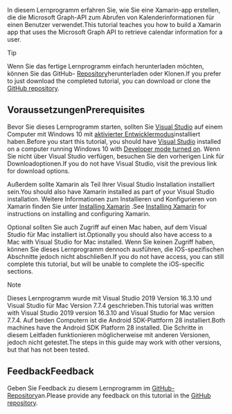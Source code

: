 <!-- markdownlint-disable MD002 MD041 -->

<span data-ttu-id="f3932-101">In diesem Lernprogramm erfahren Sie, wie Sie eine Xamarin-app erstellen, die die Microsoft Graph-API zum Abrufen von Kalenderinformationen für einen Benutzer verwendet.</span><span class="sxs-lookup"><span data-stu-id="f3932-101">This tutorial teaches you how to build a Xamarin app that uses the Microsoft Graph API to retrieve calendar information for a user.</span></span>

> [!TIP]
> <span data-ttu-id="f3932-102">Wenn Sie das fertige Lernprogramm einfach herunterladen möchten, können Sie das GitHub- [Repository](https://github.com/microsoftgraph/msgraph-training-xamarin)herunterladen oder Klonen.</span><span class="sxs-lookup"><span data-stu-id="f3932-102">If you prefer to just download the completed tutorial, you can download or clone the [GitHub repository](https://github.com/microsoftgraph/msgraph-training-xamarin).</span></span>

## <a name="prerequisites"></a><span data-ttu-id="f3932-103">Voraussetzungen</span><span class="sxs-lookup"><span data-stu-id="f3932-103">Prerequisites</span></span>

<span data-ttu-id="f3932-104">Bevor Sie dieses Lernprogramm starten, sollten Sie [Visual Studio](https://visualstudio.microsoft.com/vs/) auf einem Computer mit Windows 10 mit [aktivierter Entwicklermodus](https://docs.microsoft.com/windows/uwp/get-started/enable-your-device-for-development)installiert haben.</span><span class="sxs-lookup"><span data-stu-id="f3932-104">Before you start this tutorial, you should have [Visual Studio](https://visualstudio.microsoft.com/vs/) installed on a computer running Windows 10 with [Developer mode turned on](https://docs.microsoft.com/windows/uwp/get-started/enable-your-device-for-development).</span></span> <span data-ttu-id="f3932-105">Wenn Sie nicht über Visual Studio verfügen, besuchen Sie den vorherigen Link für Downloadoptionen.</span><span class="sxs-lookup"><span data-stu-id="f3932-105">If you do not have Visual Studio, visit the previous link for download options.</span></span>

<span data-ttu-id="f3932-106">Außerdem sollte Xamarin als Teil Ihrer Visual Studio Installation installiert sein.</span><span class="sxs-lookup"><span data-stu-id="f3932-106">You should also have Xamarin installed as part of your Visual Studio installation.</span></span> <span data-ttu-id="f3932-107">Weitere Informationen zum Installieren und Konfigurieren von Xamarin finden Sie unter [Installing Xamarin](/xamarin/cross-platform/get-started/installation) .</span><span class="sxs-lookup"><span data-stu-id="f3932-107">See [Installing Xamarin](/xamarin/cross-platform/get-started/installation) for instructions on installing and configuring Xamarin.</span></span>

<span data-ttu-id="f3932-108">Optional sollten Sie auch Zugriff auf einen Mac haben, auf dem Visual Studio für Mac installiert ist.</span><span class="sxs-lookup"><span data-stu-id="f3932-108">Optionally you should also have access to a Mac with Visual Studio for Mac installed.</span></span> <span data-ttu-id="f3932-109">Wenn Sie keinen Zugriff haben, können Sie dieses Lernprogramm dennoch ausführen, die IOS-spezifischen Abschnitte jedoch nicht abschließen.</span><span class="sxs-lookup"><span data-stu-id="f3932-109">If you do not have access, you can still complete this tutorial, but will be unable to complete the iOS-specific sections.</span></span>

> [!NOTE]
> <span data-ttu-id="f3932-110">Dieses Lernprogramm wurde mit Visual Studio 2019 Version 16.3.10 und Visual Studio für Mac Version 7.7.4 geschrieben.</span><span class="sxs-lookup"><span data-stu-id="f3932-110">This tutorial was written with Visual Studio 2019 version 16.3.10 and Visual Studio for Mac version 7.7.4.</span></span> <span data-ttu-id="f3932-111">Auf beiden Computern ist die Android SDK-Plattform 28 installiert.</span><span class="sxs-lookup"><span data-stu-id="f3932-111">Both machines have the Android SDK Platform 28 installed.</span></span> <span data-ttu-id="f3932-112">Die Schritte in diesem Leitfaden funktionieren möglicherweise mit anderen Versionen, jedoch nicht getestet.</span><span class="sxs-lookup"><span data-stu-id="f3932-112">The steps in this guide may work with other versions, but that has not been tested.</span></span>

## <a name="feedback"></a><span data-ttu-id="f3932-113">Feedback</span><span class="sxs-lookup"><span data-stu-id="f3932-113">Feedback</span></span>

<span data-ttu-id="f3932-114">Geben Sie Feedback zu diesem Lernprogramm im [GitHub-Repository](https://github.com/microsoftgraph/msgraph-training-xamarin)an.</span><span class="sxs-lookup"><span data-stu-id="f3932-114">Please provide any feedback on this tutorial in the [GitHub repository](https://github.com/microsoftgraph/msgraph-training-xamarin).</span></span>

